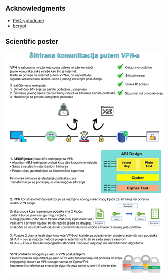 ## Acknowledgments
 - [PyCryptodome](https://pycryptodome.readthedocs.io/en/latest/index.html)
 - [bcrypt](https://www.npmjs.com/package/bcrypt)
## Scientific poster
![alt text](https://github.com/deniszulic/cryptography/blob/main/znanstveni_poster.jpg?raw=true)